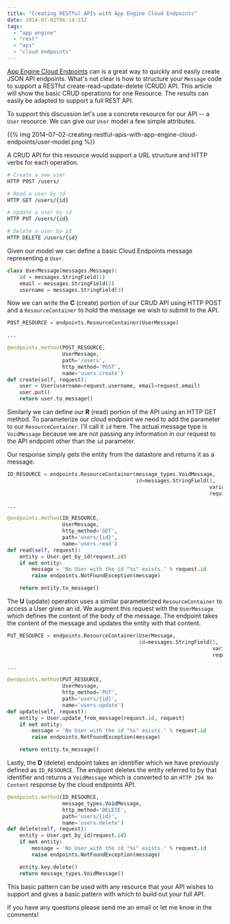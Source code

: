 ```yaml
---
title: "Creating RESTful APIs with App Engine Cloud Endpoints"
date: 2014-07-02T06:14:23Z
tags: 
  - "app engine"
  - "rest"
  - "api"
  - "cloud endpoints"
---
```


[App Engine Cloud
Endpoints](https://developers.google.com/appengine/docs/python/endpoints/) can
is a great way to quickly and easily create JSON API endpoints. What's not clear
is how to structure your `Message` code to support a RESTful
create-read-update-delete (CRUD) API. This article will show the basic CRUD
operations for one Resource. The results can easily be adapted to support a full
REST API.

To support this discussion let's use a concrete resource for our API -- a `User`
resource. We can give our `User` model a few simple attributes.

{{% img 2014-07-02-creating-restful-apis-with-app-engine-cloud-endpoints/user-model.png %}}

A CRUD API for this resource would support a URL structure and HTTP verbs
for each operation.

```bash
# Create a new user
HTTP POST /users/

# Read a user by id
HTTP GET /users/{id}

# Update a user by id
HTTP PUT /users/{id}

# Delete a user by id
HTTP DELETE /users/{id}
```

Given our model we can define a basic Cloud Endpoints message representing a `User`.

```python
class UserMessage(messages.Message):
    id = messages.StringField(1)
    email = messages.StringField(2)
    username = messages.StringField(3)
```

Now we can write the **C** (create) portion of our CRUD API using HTTP POST
and a `ResourceContainer` to hold the message we wish to submit to the API.

```python
POST_RESOURCE = endpoints.ResourceContainer(UserMessage)

...

@endpoints.method(POST_RESOURCE,
                  UserMessage,
                  path='/users',
                  http_method='POST',
                  name='users.create')
def create(self, request):
    user = User(username=request.username, email=request.email)
    user.put()
    return user.to_message()
```

Similarly we can define our **R** (read) portion of the API using an HTTP GET
method. To parameterize our cloud endpoint we need to add the parameter to our
`ResourceContainer`. I'll call it `id` here. The actual message type is
`VoidMessage` because we are not passing any information in our request to the
API endpoint other than the `id` parameter.

Our response simply gets the entity from the datastore and returns it as a
message.

```python
ID_RESOURCE = endpoints.ResourceContainer(message_types.VoidMessage,
                                          id=messages.StringField(1,
                                                                  variant=messages.Variant.STRING,
                                                                  required=True))

...

@endpoints.method(ID_RESOURCE,
                  UserMessage,
                  http_method='GET',
                  path='users/{id}',
                  name='users.read')
def read(self, request):
    entity = User.get_by_id(request.id)
    if not entity:
        message = 'No User with the id "%s" exists.' % request.id
        raise endpoints.NotFoundException(message)

    return entity.to_message()
```

The **U** (update) operation uses a similar parameterized `ResourceContainer` to
access a User given an id. We augment this request with the `UserMessage` which
defines the content of the body of the message. The endpoint takes the content
of the message and updates the entity with that content.

```python
PUT_RESOURCE = endpoints.ResourceContainer(UserMessage,
                                           id=messages.StringField(1,
                                                                   variant=messages.Variant.STRING,
                                                                   required=True))

...

@endpoints.method(PUT_RESOURCE,
                  UserMessage,
                  http_method='PUT',
                  path='users/{id}',
                  name='users.update')
def update(self, request):
    entity = User.update_from_message(request.id, request)
    if not entity:
        message = 'No User with the id "%s" exists.' % request.id
        raise endpoints.NotFoundException(message)

    return entity.to_message()
```

Lastly, the **D** (delete) endpoint takes an identifier which we have previously
defined as `ID_RESOURCE`. The endpoint deletes the entity referred to by that
identifier and returns a `VoidMessage` which is converted to an `HTTP 204 No
Content` response by the cloud endpoints API.

```python
@endpoints.method(ID_RESOURCE,
                  message_types.VoidMessage,
                  http_method='DELETE',
                  path='users/{id}',
                  name='users.delete')
def delete(self, request):
    entity = User.get_by_id(request.id)
    if not entity:
        message = 'No User with the id "%s" exists.' % request.id
        raise endpoints.NotFoundException(message)

    entity.key.delete()
    return message_types.VoidMessage()
```

This basic pattern can be used with any resource that your API wishes to
support and gives a basic pattern with which to build out your full API.

If you have any questions please send me an email or let me know in the
comments!
